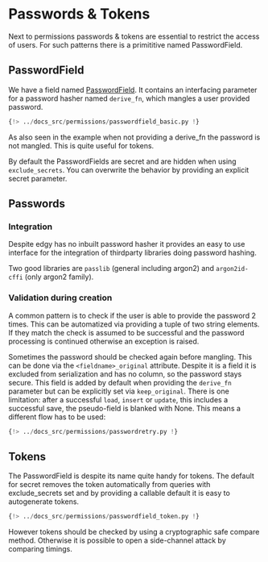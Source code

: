 # Passwords & Tokens

Next to permissions passwords & tokens are essential to restrict the access of users.
For such patterns there is a primititive named PasswordField.

## PasswordField

We have a field named [PasswordField](../fields.md#passwordfield). It contains an interfacing
parameter for a password hasher named `derive_fn`, which mangles a user provided password.

```python
{!> ../docs_src/permissions/passwordfield_basic.py !}
```

As also seen in the example when not providing a derive_fn the password is not mangled. This is quite
useful for tokens.

By default the PasswordFields are secret and are hidden when using `exclude_secrets`. You can overwrite the behavior by
providing an explicit secret parameter.

## Passwords

### Integration

Despite edgy has no inbuilt password hasher it provides an easy to use interface for the integration of thirdparty libraries
doing password hashing.

Two good libraries are `passlib` (general including argon2) and `argon2id-cffi` (only argon2 family).


### Validation during creation

A common pattern is to check if the user is able to provide the password 2 times.
This can be automatized via providing a tuple of two string elements.
If they match the check is assumed to be successful and the password processing is continued otherwise an exception is raised.

Sometimes the password should be checked again before mangling. This can be done via the `<fieldname>_original` attribute.
Despite it is a field it is excluded from serialization and has no column, so the password stays secure.
This field is added by default when providing the `derive_fn` parameter but can be explicitly set via `keep_original`.
There is one limitation: after a successful `load`, `insert` or `update`, this includes a successful save, the pseudo-field is blanked with
None. This means a different flow has to be used:

```python title="Realistic example with password retry"
{!> ../docs_src/permissions/passwordretry.py !}
```

## Tokens

The PasswordField is despite its name quite handy for tokens. The default for secret removes the
token automatically from queries with exclude_secrets set and by providing a callable default it is easy to
autogenerate tokens.

```python
{!> ../docs_src/permissions/passwordfield_token.py !}
```

However tokens should be checked by using a cryptographic safe compare method. Otherwise it
is possible to open a side-channel attack by comparing timings.
